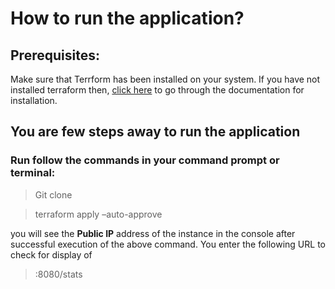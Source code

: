 # How to run the application?
## Prerequisites: 
Make sure that Terrform has been installed on your system. 
If you have not installed terraform then, [click here](https://developer.hashicorp.com/terraform/tutorials/aws-get-started/install-cli) to go through the documentation for installation.
## You are few steps away to run the application
### Run follow the commands in your command prompt or terminal:  

> Git clone <URL>  
  
> terraform apply –auto-approve  
  
you will see the **Public IP** address of the instance in the console after successful execution of the above command. You enter the following URL to check for display of  
  
 > <Public IP>:8080/stats
